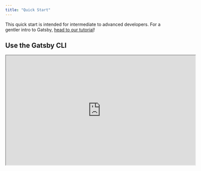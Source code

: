 ```yaml
---
title: "Quick Start"
---
```


This quick start is intended for intermediate to advanced developers. For a gentler intro to Gatsby, [head to our tutorial](/tutorial/)!

## Use the Gatsby CLI

<iframe title="Screencast on egghead of getting started with Gatsby." class="egghead-video" width=600 height=348 src="https://egghead.io/lessons/gatsby-quick-start-with-gatsby-create-develop-and-build-gatsby-sites-from-the-command-line/embed" />

Video hosted on [egghead.io][egghead].

[egghead]: https://egghead.io/lessons/gatsby-quick-start-with-gatsby-create-develop-and-build-gatsby-sites-from-the-command-line

### Create a new site.

```shell
npx gatsby new gatsby-site
```

### Change directories into site folder.

```shell
cd gatsby-site
```

### Start development server.

```shell
npm run develop
```

Gatsby will start a hot-reloading development environment accessible by default at `localhost:8000`.

Try editing the JavaScript pages in `src/pages`. Saved changes will live reload in the browser.

### Create a production build.

```shell
npm run build
```

Gatsby will perform an optimized production build for your site, generating static HTML and per-route JavaScript code bundles.

### Serve the production build locally.

```shell
npm run serve
```

Gatsby starts a local HTML server for testing your built site. Remember to build your site using  `npm run build` before using this command.
### Access documentation for CLI commands.

To see detailed documentation for the CLI commands, run `npx gatsby --help` in the terminal.

For specific commands, run `npx gatsby COMMAND_NAME --help` e.g. `npx gatsby new --help`.
